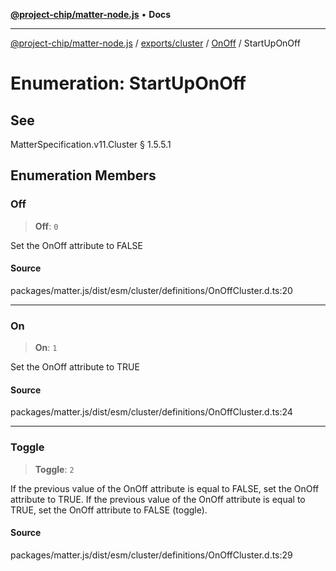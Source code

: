 [**@project-chip/matter-node.js**](../../../../../README.md) • **Docs**

***

[@project-chip/matter-node.js](../../../../../modules.md) / [exports/cluster](../../../README.md) / [OnOff](../README.md) / StartUpOnOff

# Enumeration: StartUpOnOff

## See

MatterSpecification.v11.Cluster § 1.5.5.1

## Enumeration Members

### Off

> **Off**: `0`

Set the OnOff attribute to FALSE

#### Source

packages/matter.js/dist/esm/cluster/definitions/OnOffCluster.d.ts:20

***

### On

> **On**: `1`

Set the OnOff attribute to TRUE

#### Source

packages/matter.js/dist/esm/cluster/definitions/OnOffCluster.d.ts:24

***

### Toggle

> **Toggle**: `2`

If the previous value of the OnOff attribute is equal to FALSE, set the OnOff attribute to TRUE. If the
previous value of the OnOff attribute is equal to TRUE, set the OnOff attribute to FALSE (toggle).

#### Source

packages/matter.js/dist/esm/cluster/definitions/OnOffCluster.d.ts:29
